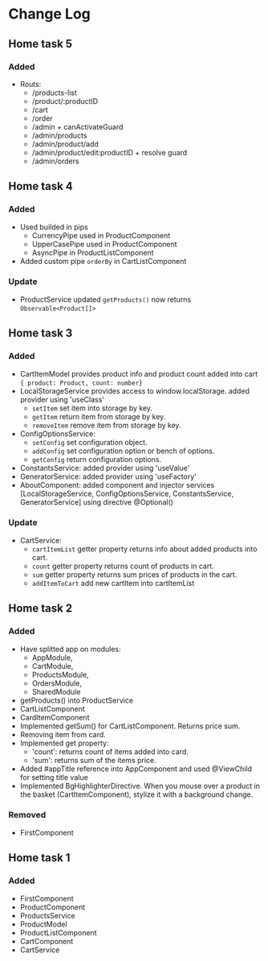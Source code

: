 # Change Log

## Home task 5
### Added
-  Routs: 
    - /products-list
    - /product/:productID
    - /cart
    - /order
    - /admin + canActivateGuard
    - /admin/products
    - /admin/product/add
    - /admin/product/edit:productID + resolve guard
    - /admin/orders

## Home task 4
### Added
- Used builded in pips
    - CurrencyPipe used in ProductComponent
    - UpperCasePipe used in ProductComponent
    - AsyncPipe in ProductListComponent
- Added custom pipe ```orderBy``` in CartListComponent
### Update
-  ProductService updated ```getProducts()``` now returns ```Observable<Product[]>```

## Home task 3
### Added
- CartItemModel provides product info and product count added into cart 
    <br>``{ product: Product, count: number}``
- LocalStorageService provides access to window.localStorage. added provider using 'useClass'
    - ```setItem``` set item into storage by key.
    - ```getItem``` return item from storage by key.
    - ```removeItem``` remove item from storage by key.
- ConfigOptionsService: 
    - ```setConfig``` set configuration object.
    - ```addConfig``` set configuration option or bench of options.
    - ```getConfig``` return configuration options.
- ConstantsService: added provider using 'useValue'
- GeneratorService: added provider using 'useFactory'
- AboutComponent: added component and injector services [LocalStorageService, ConfigOptionsService, ConstantsService, GeneratorService] using directive @Optional()
### Update
- CartService:
    - ```cartItemList``` getter property returns info about added products into cart.
    - ```count``` getter property returns count of products in cart.
    - ```sum``` getter property returns sum prices of products in the cart.
    - ```addItemToCart``` add new cartItem into cartItemList


## Home task 2
### Added
- Have splitted app on modules:
    - AppModule, 
    - CartModule, 
    - ProductsModule, 
    - OrdersModule, 
    - SharedModule
- getProducts() into ProductService
- CartListComponent
- CardItemComponent
- Implemented getSum() for CartListComponent. Returns price sum.
- Removing item from card.
- Implemented get property:
    - 'count': returns count of items added into card.
    - 'sum': returns  sum of the items price.
- Added #appTitle reference into AppComponent and used @ViewChild for setting title value
- Implemented BgHighlighterDirective. When you mouse over a product in the basket (CartItemComponent), stylize it with a background change.
### Removed
- FirstComponent

## Home task 1
### Added
- FirstComponent
- ProductComponent
- ProductsService
- ProductModel
- ProductListComponent
- CartComponent
- CartService
